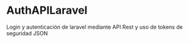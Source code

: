 # AuthAPILaravel
Login y autenticación de laravel mediante API Rest y uso de tokens de seguridad JSON

